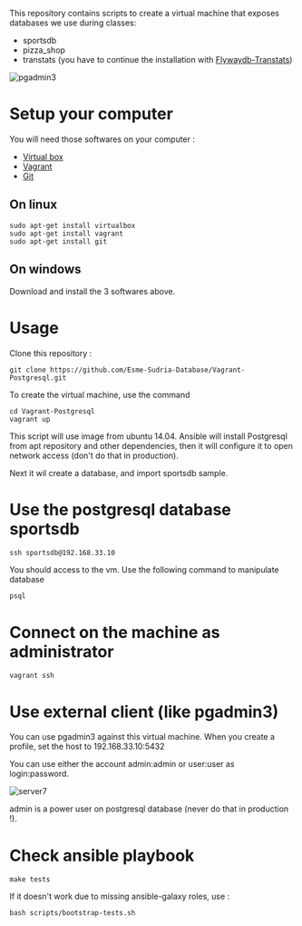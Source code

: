 This repository contains scripts to create a virtual machine that exposes databases we use
during classes:

* sportsdb
* pizza_shop
* transtats (you have to continue the installation with [Flywaydb-Transtats](https://github.com/Esme-Sudria-Database/Flywaydb-Transtats))

![pgadmin3](https://cloud.githubusercontent.com/assets/159559/10293161/9bb4f68c-6ba2-11e5-8759-8c9caa0e20d3.png)

Setup your computer
====================

You will need those softwares on your computer :

* [Virtual box](https://www.virtualbox.org/)
* [Vagrant](https://www.vagrantup.com/)
* [Git](https://git-scm.com/)

On linux
---------

    sudo apt-get install virtualbox
    sudo apt-get install vagrant
    sudo apt-get install git

On windows
-----------

Download and install the 3 softwares above.

Usage
======

Clone this repository :

    git clone https://github.com/Esme-Sudria-Database/Vagrant-Postgresql.git

To create the virtual machine, use the command

    cd Vagrant-Postgresql
    vagrant up

This script will use image from ubuntu 14.04. Ansible will install Postgresql from apt repository and other dependencies, then it will configure it to open network access (don't do that in production).

Next it wil create a database, and import sportsdb sample.

Use the postgresql database sportsdb
======================================

    ssh sportsdb@192.168.33.10

You should access to the vm. Use the following command to manipulate database

    psql

Connect on the machine as administrator
=======================================

    vagrant ssh

Use external client (like pgadmin3)
====================================

You can use pgadmin3 against this virtual machine. When you create a profile, set the host to 192.168.33.10:5432

You can use either the account admin:admin or user:user as login:password.

![server7](https://cloud.githubusercontent.com/assets/159559/10293207/d3642ec2-6ba2-11e5-8c4f-8a39e3f1c7f3.png)

admin is a power user on postgresql database (never do that in production !).

Check ansible playbook
=======================

    make tests

If it doesn't work due to missing ansible-galaxy roles, use :

    bash scripts/bootstrap-tests.sh

